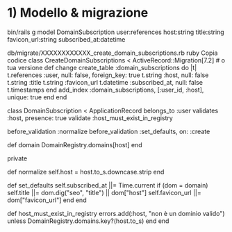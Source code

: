 
# 1) Modello & migrazione


bin/rails g model DomainSubscription user:references host:string title:string favicon_url:string subscribed_at:datetime

db/migrate/XXXXXXXXXXXX_create_domain_subscriptions.rb
ruby
Copia codice
class CreateDomainSubscriptions < ActiveRecord::Migration[7.2] # o tua versione
  def change
    create_table :domain_subscriptions do |t|
      t.references :user, null: false, foreign_key: true
      t.string  :host, null: false
      t.string  :title
      t.string  :favicon_url
      t.datetime :subscribed_at, null: false
      t.timestamps
    end
    add_index :domain_subscriptions, [:user_id, :host], unique: true
  end
end






class DomainSubscription < ApplicationRecord
  belongs_to :user
  validates :host, presence: true
  validate  :host_must_exist_in_registry

  before_validation :normalize
  before_validation :set_defaults, on: :create

  def domain
    DomainRegistry.domains[host]
  end

  private

  def normalize
    self.host = host.to_s.downcase.strip
  end

  def set_defaults
    self.subscribed_at ||= Time.current
    if (dom = domain)
      self.title       ||= dom.dig("seo", "title") || dom["host"]
      self.favicon_url ||= dom["favicon_url"]
    end
  end

  def host_must_exist_in_registry
    errors.add(:host, "non è un dominio valido") unless DomainRegistry.domains.key?(host.to_s)
  end
end
